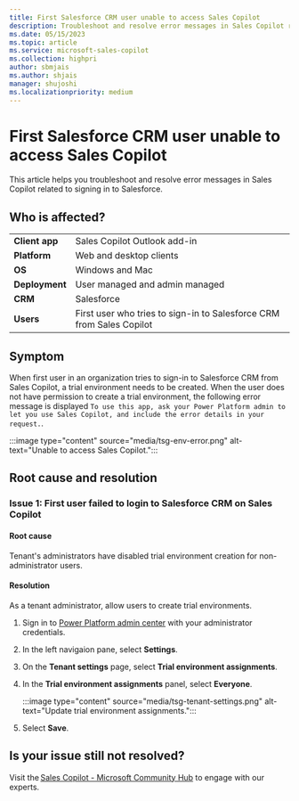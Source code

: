```yaml
---
title: First Salesforce CRM user unable to access Sales Copilot
description: Troubleshoot and resolve error messages in Sales Copilot related to signing in to Salesforce.
ms.date: 05/15/2023
ms.topic: article
ms.service: microsoft-sales-copilot
ms.collection: highpri
author: sbmjais
ms.author: shjais
manager: shujoshi
ms.localizationpriority: medium
---
```


# First Salesforce CRM user unable to access Sales Copilot



This article helps you troubleshoot and resolve error messages in Sales Copilot related to signing in to Salesforce.

## Who is affected?

|  |  |
|---------|---------|
|**Client app**     |  Sales Copilot Outlook add-in        |
|**Platform**     | Web and desktop clients         |
|**OS**     | Windows and Mac         |
|**Deployment**     | User managed and admin managed       |
|**CRM**     | Salesforce        |
|**Users**     | First user who tries to sign-in to Salesforce CRM from Sales Copilot   |

## Symptom

When first user in an organization tries to sign-in to Salesforce CRM from Sales Copilot, a trial environment needs to be created. When the user does not have permission to create a trial environment, the following error message is displayed `To use this app, ask your Power Platform admin to let you use Sales Copilot, and include the error details in your request.`.

:::image type="content" source="media/tsg-env-error.png" alt-text="Unable to access Sales Copilot.":::

## Root cause and resolution

### Issue 1: First user failed to login to Salesforce CRM on Sales Copilot

#### Root cause

Tenant's administrators have disabled trial environment creation for non-administrator users. 

#### Resolution

As a tenant administrator, allow users to create trial environments.

1. Sign in to [Power Platform admin center](https://admin.powerplatform.microsoft.com/) with your administrator credentials.

2. In the left navigaion pane, select **Settings**.

3. On the **Tenant settings** page, select **Trial environment assignments**.

4. In the **Trial environment assignments** panel, select **Everyone**.

    :::image type="content" source="media/tsg-tenant-settings.png" alt-text="Update trial environment assignments.":::

5. Select **Save**.

## Is your issue still not resolved?

Visit the [Sales Copilot - Microsoft Community Hub](https://techcommunity.microsoft.com/t5/viva-sales/bd-p/VivaSales) to engage with our experts.
